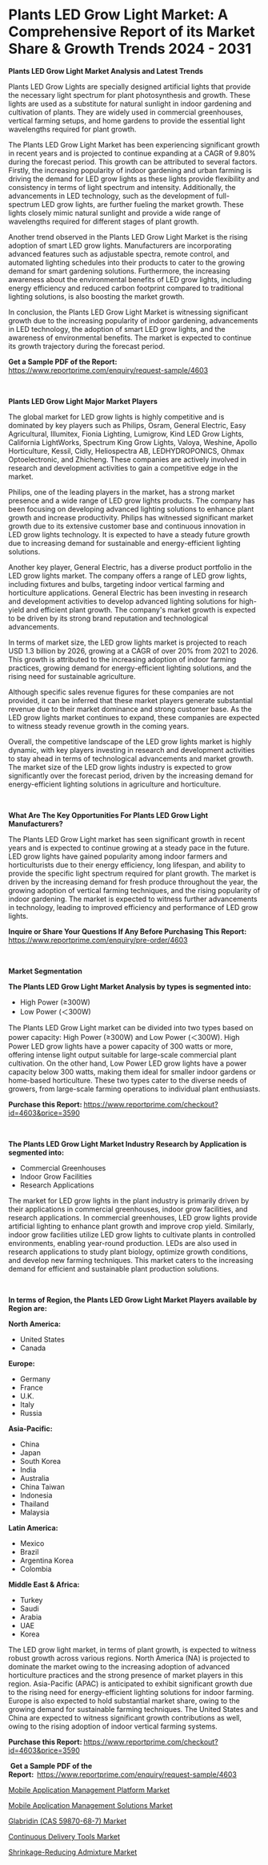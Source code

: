 <p><h1>Plants LED Grow Light Market: A Comprehensive Report of its Market Share & Growth Trends 2024 - 2031</h1></p><p><strong>Plants LED Grow Light Market Analysis and Latest Trends</strong></p>
<p><p>Plants LED Grow Lights are specially designed artificial lights that provide the necessary light spectrum for plant photosynthesis and growth. These lights are used as a substitute for natural sunlight in indoor gardening and cultivation of plants. They are widely used in commercial greenhouses, vertical farming setups, and home gardens to provide the essential light wavelengths required for plant growth.</p><p>The Plants LED Grow Light Market has been experiencing significant growth in recent years and is projected to continue expanding at a CAGR of 9.80% during the forecast period. This growth can be attributed to several factors. Firstly, the increasing popularity of indoor gardening and urban farming is driving the demand for LED grow lights as these lights provide flexibility and consistency in terms of light spectrum and intensity. Additionally, the advancements in LED technology, such as the development of full-spectrum LED grow lights, are further fueling the market growth. These lights closely mimic natural sunlight and provide a wide range of wavelengths required for different stages of plant growth.</p><p>Another trend observed in the Plants LED Grow Light Market is the rising adoption of smart LED grow lights. Manufacturers are incorporating advanced features such as adjustable spectra, remote control, and automated lighting schedules into their products to cater to the growing demand for smart gardening solutions. Furthermore, the increasing awareness about the environmental benefits of LED grow lights, including energy efficiency and reduced carbon footprint compared to traditional lighting solutions, is also boosting the market growth.</p><p>In conclusion, the Plants LED Grow Light Market is witnessing significant growth due to the increasing popularity of indoor gardening, advancements in LED technology, the adoption of smart LED grow lights, and the awareness of environmental benefits. The market is expected to continue its growth trajectory during the forecast period.</p></p>
<p><strong>Get a Sample PDF of the Report:&nbsp;</strong> <a href="https://www.reportprime.com/enquiry/request-sample/4603">https://www.reportprime.com/enquiry/request-sample/4603</a></p>
<p>&nbsp;</p>
<p><strong>Plants LED Grow Light Major Market Players</strong></p>
<p><p>The global market for LED grow lights is highly competitive and is dominated by key players such as Philips, Osram, General Electric, Easy Agricultural, Illumitex, Fionia Lighting, Lumigrow, Kind LED Grow Lights, California LightWorks, Spectrum King Grow Lights, Valoya, Weshine, Apollo Horticulture, Kessil, Cidly, Heliospectra AB, LEDHYDROPONICS, Ohmax Optoelectronic, and Zhicheng. These companies are actively involved in research and development activities to gain a competitive edge in the market.</p><p>Philips, one of the leading players in the market, has a strong market presence and a wide range of LED grow lights products. The company has been focusing on developing advanced lighting solutions to enhance plant growth and increase productivity. Philips has witnessed significant market growth due to its extensive customer base and continuous innovation in LED grow lights technology. It is expected to have a steady future growth due to increasing demand for sustainable and energy-efficient lighting solutions.</p><p>Another key player, General Electric, has a diverse product portfolio in the LED grow lights market. The company offers a range of LED grow lights, including fixtures and bulbs, targeting indoor vertical farming and horticulture applications. General Electric has been investing in research and development activities to develop advanced lighting solutions for high-yield and efficient plant growth. The company's market growth is expected to be driven by its strong brand reputation and technological advancements.</p><p>In terms of market size, the LED grow lights market is projected to reach USD 1.3 billion by 2026, growing at a CAGR of over 20% from 2021 to 2026. This growth is attributed to the increasing adoption of indoor farming practices, growing demand for energy-efficient lighting solutions, and the rising need for sustainable agriculture.</p><p>Although specific sales revenue figures for these companies are not provided, it can be inferred that these market players generate substantial revenue due to their market dominance and strong customer base. As the LED grow lights market continues to expand, these companies are expected to witness steady revenue growth in the coming years.</p><p>Overall, the competitive landscape of the LED grow lights market is highly dynamic, with key players investing in research and development activities to stay ahead in terms of technological advancements and market growth. The market size of the LED grow lights industry is expected to grow significantly over the forecast period, driven by the increasing demand for energy-efficient lighting solutions in agriculture and horticulture.</p></p>
<p>&nbsp;</p>
<p><strong>What Are The Key Opportunities For Plants LED Grow Light Manufacturers?</strong></p>
<p><p>The Plants LED Grow Light market has seen significant growth in recent years and is expected to continue growing at a steady pace in the future. LED grow lights have gained popularity among indoor farmers and horticulturists due to their energy efficiency, long lifespan, and ability to provide the specific light spectrum required for plant growth. The market is driven by the increasing demand for fresh produce throughout the year, the growing adoption of vertical farming techniques, and the rising popularity of indoor gardening. The market is expected to witness further advancements in technology, leading to improved efficiency and performance of LED grow lights.</p></p>
<p><strong>Inquire or Share Your Questions If Any Before Purchasing This Report:</strong> <a href="https://www.reportprime.com/enquiry/pre-order/4603">https://www.reportprime.com/enquiry/pre-order/4603</a></p>
<p>&nbsp;</p>
<p><strong>Market Segmentation</strong></p>
<p><strong>The Plants LED Grow Light Market Analysis by types is segmented into:</strong></p>
<p><ul><li>High Power (≥300W)</li><li>Low Power (＜300W)</li></ul></p>
<p><p>The Plants LED Grow Light market can be divided into two types based on power capacity: High Power (≥300W) and Low Power (＜300W). High Power LED grow lights have a power capacity of 300 watts or more, offering intense light output suitable for large-scale commercial plant cultivation. On the other hand, Low Power LED grow lights have a power capacity below 300 watts, making them ideal for smaller indoor gardens or home-based horticulture. These two types cater to the diverse needs of growers, from large-scale farming operations to individual plant enthusiasts.</p></p>
<p><strong>Purchase this Report:&nbsp;</strong><a href="https://www.reportprime.com/checkout?id=4603&price=3590">https://www.reportprime.com/checkout?id=4603&price=3590</a></p>
<p>&nbsp;</p>
<p><strong>The Plants LED Grow Light Market Industry Research by Application is segmented into:</strong></p>
<p><ul><li>Commercial Greenhouses</li><li>Indoor Grow Facilities</li><li>Research Applications</li></ul></p>
<p><p>The market for LED grow lights in the plant industry is primarily driven by their applications in commercial greenhouses, indoor grow facilities, and research applications. In commercial greenhouses, LED grow lights provide artificial lighting to enhance plant growth and improve crop yield. Similarly, indoor grow facilities utilize LED grow lights to cultivate plants in controlled environments, enabling year-round production. LEDs are also used in research applications to study plant biology, optimize growth conditions, and develop new farming techniques. This market caters to the increasing demand for efficient and sustainable plant production solutions.</p></p>
<p>&nbsp;</p>
<p><strong>In terms of Region, the Plants LED Grow Light Market Players available by Region are:</strong></p>
<p>
    <p> <strong> North America: </strong>
        <ul>
            <li>United States</li>
            <li>Canada</li>
        </ul>
        </p> 
    <p> <strong> Europe: </strong>
        <ul>
            <li>Germany</li>
            <li>France</li>
            <li>U.K.</li>
            <li>Italy</li>
            <li>Russia</li>
        </ul>
        </p> 
    <p> <strong> Asia-Pacific: </strong>
        <ul>
            <li>China</li>
            <li>Japan</li>
            <li>South Korea</li>
            <li>India</li>
            <li>Australia</li>
            <li>China Taiwan</li>
            <li>Indonesia</li>
            <li>Thailand</li>
            <li>Malaysia</li>
        </ul>
        </p> 
    <p> <strong> Latin America: </strong>
        <ul>
            <li>Mexico</li>
            <li>Brazil</li>
            <li>Argentina Korea</li>
            <li>Colombia</li>
        </ul>
        </p> 
    <p> <strong> Middle East & Africa: </strong>
        <ul>
            <li>Turkey</li>
            <li>Saudi</li>
            <li>Arabia</li>
            <li>UAE</li>
            <li>Korea</li>
        </ul>
    </p>
    </p>
<p><p>The LED grow light market, in terms of plant growth, is expected to witness robust growth across various regions. North America (NA) is projected to dominate the market owing to the increasing adoption of advanced horticulture practices and the strong presence of market players in this region. Asia-Pacific (APAC) is anticipated to exhibit significant growth due to the rising need for energy-efficient lighting solutions for indoor farming. Europe is also expected to hold substantial market share, owing to the growing demand for sustainable farming techniques. The United States and China are expected to witness significant growth contributions as well, owing to the rising adoption of indoor vertical farming systems.</p></p>
<p><strong>Purchase this Report: </strong><a href="https://www.reportprime.com/checkout?id=4603&price=3590">https://www.reportprime.com/checkout?id=4603&price=3590</a></p>
<p>&nbsp;<strong>Get a Sample PDF of the Report:&nbsp;&nbsp;</strong><a href="https://www.reportprime.com/enquiry/request-sample/4603">https://www.reportprime.com/enquiry/request-sample/4603</a></p>
<p><strong></strong></p>
<p><p><a href="https://medium.com/@jerrodhilll68/mobile-application-management-platform-market-competitive-analysis-market-trends-and-forecast-to-b3431472bef0">Mobile Application Management Platform Market</a></p><p><a href="https://medium.com/@jerrodhilll68/mobile-application-management-solutions-market-size-reveals-the-best-marketing-channels-in-global-0365717b74f4">Mobile Application Management Solutions Market</a></p><p><a href="https://github.com/RickHolmes3/Market-Research-Report-List-2/blob/main/glabridin-cas-59870-68-7-market.md">Glabridin (CAS 59870-68-7) Market</a></p><p><a href="https://medium.com/@jerrodhilll68/continuous-delivery-tools-market-share-evolution-and-market-growth-trends-2023-2030-8a40c15f336e">Continuous Delivery Tools Market</a></p><p><a href="https://github.com/GroverBarry/Market-Research-Report-List-3/blob/main/shrinkage-reducing-admixture-market.md">Shrinkage-Reducing Admixture Market</a></p></p>